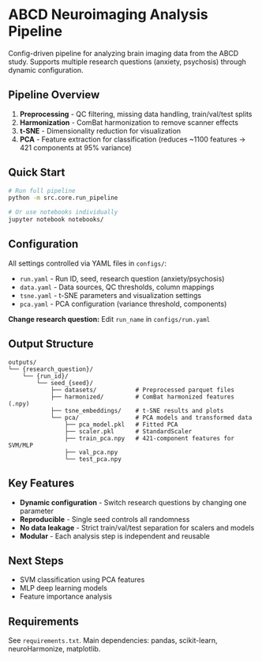 # ABCD Neuroimaging Analysis Pipeline

Config-driven pipeline for analyzing brain imaging data from the ABCD study. Supports multiple research questions (anxiety, psychosis) through dynamic configuration.

## Pipeline Overview

1. **Preprocessing** - QC filtering, missing data handling, train/val/test splits
2. **Harmonization** - ComBat harmonization to remove scanner effects
3. **t-SNE** - Dimensionality reduction for visualization
4. **PCA** - Feature extraction for classification (reduces ~1100 features → 421 components at 95% variance)

## Quick Start

```bash
# Run full pipeline
python -m src.core.run_pipeline

# Or use notebooks individually
jupyter notebook notebooks/
```

## Configuration

All settings controlled via YAML files in `configs/`:

- `run.yaml` - Run ID, seed, research question (anxiety/psychosis)
- `data.yaml` - Data sources, QC thresholds, column mappings
- `tsne.yaml` - t-SNE parameters and visualization settings
- `pca.yaml` - PCA configuration (variance threshold, components)

**Change research question:** Edit `run_name` in `configs/run.yaml`

## Output Structure

```
outputs/
└── {research_question}/
    └── {run_id}/
        └── seed_{seed}/
            ├── datasets/           # Preprocessed parquet files
            ├── harmonized/         # ComBat harmonized features (.npy)
            ├── tsne_embeddings/    # t-SNE results and plots
            └── pca/                # PCA models and transformed data
                ├── pca_model.pkl   # Fitted PCA
                ├── scaler.pkl      # StandardScaler
                ├── train_pca.npy   # 421-component features for SVM/MLP
                ├── val_pca.npy
                └── test_pca.npy
```

## Key Features

- **Dynamic configuration** - Switch research questions by changing one parameter
- **Reproducible** - Single seed controls all randomness
- **No data leakage** - Strict train/val/test separation for scalers and models
- **Modular** - Each analysis step is independent and reusable

## Next Steps

- SVM classification using PCA features
- MLP deep learning models
- Feature importance analysis

## Requirements

See `requirements.txt`. Main dependencies: pandas, scikit-learn, neuroHarmonize, matplotlib.
